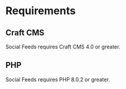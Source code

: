 # Requirements

## Craft CMS
Social Feeds requires Craft CMS 4.0 or greater.

## PHP
Social Feeds requires PHP 8.0.2 or greater.
